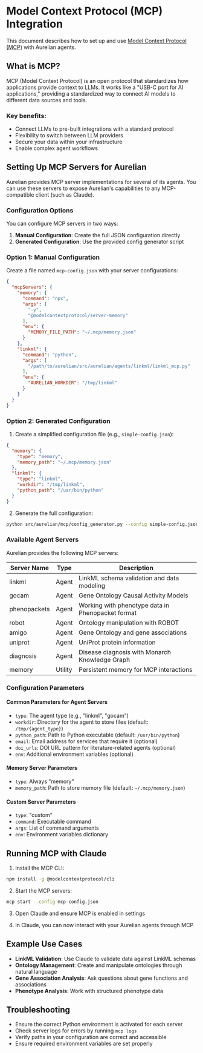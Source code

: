 # Model Context Protocol (MCP) Integration

This document describes how to set up and use [Model Context Protocol (MCP)](https://modelcontextprotocol.io/) with Aurelian agents.

## What is MCP?

MCP (Model Context Protocol) is an open protocol that standardizes how applications provide context to LLMs. It works like a "USB-C port for AI applications," providing a standardized way to connect AI models to different data sources and tools.

### Key benefits:

- Connect LLMs to pre-built integrations with a standard protocol
- Flexibility to switch between LLM providers
- Secure your data within your infrastructure
- Enable complex agent workflows

## Setting Up MCP Servers for Aurelian

Aurelian provides MCP server implementations for several of its agents. You can use these servers to expose Aurelian's capabilities to any MCP-compatible client (such as Claude).

### Configuration Options

You can configure MCP servers in two ways:

1. **Manual Configuration**: Create the full JSON configuration directly
2. **Generated Configuration**: Use the provided config generator script

### Option 1: Manual Configuration

Create a file named `mcp-config.json` with your server configurations:

```json
{
  "mcpServers": {
    "memory": {
      "command": "npx",
      "args": [
        "-y",
        "@modelcontextprotocol/server-memory"
      ],
      "env": {
        "MEMORY_FILE_PATH": "~/.mcp/memory.json"
      }
    },
    "linkml": {
      "command": "python",
      "args": [
        "/path/to/aurelian/src/aurelian/agents/linkml/linkml_mcp.py"
      ],
      "env": {
        "AURELIAN_WORKDIR": "/tmp/linkml"
      }
    }
  }
}
```

### Option 2: Generated Configuration

1. Create a simplified configuration file (e.g., `simple-config.json`):

```json
{
  "memory": {
    "type": "memory",
    "memory_path": "~/.mcp/memory.json"
  },
  "linkml": {
    "type": "linkml",
    "workdir": "/tmp/linkml",
    "python_path": "/usr/bin/python"
  }
}
```

2. Generate the full configuration:

```bash
python src/aurelian/mcp/config_generator.py --config simple-config.json --output mcp-config.json --base-dir /path/to/aurelian
```

### Available Agent Servers

Aurelian provides the following MCP servers:

| Server Name   | Type          | Description                                        |
|---------------|---------------|----------------------------------------------------|
| linkml        | Agent         | LinkML schema validation and data modeling         |
| gocam         | Agent         | Gene Ontology Causal Activity Models               |
| phenopackets  | Agent         | Working with phenotype data in Phenopacket format  |
| robot         | Agent         | Ontology manipulation with ROBOT                   |
| amigo         | Agent         | Gene Ontology and gene associations                |
| uniprot       | Agent         | UniProt protein information                        |
| diagnosis     | Agent         | Disease diagnosis with Monarch Knowledge Graph     |
| memory        | Utility       | Persistent memory for MCP interactions             |

### Configuration Parameters

#### Common Parameters for Agent Servers

- `type`: The agent type (e.g., "linkml", "gocam")
- `workdir`: Directory for the agent to store files (default: `/tmp/{agent_type}`)
- `python_path`: Path to Python executable (default: `/usr/bin/python`)
- `email`: Email address for services that require it (optional)
- `doi_urls`: DOI URL pattern for literature-related agents (optional)
- `env`: Additional environment variables (optional)

#### Memory Server Parameters

- `type`: Always "memory"
- `memory_path`: Path to store memory file (default: `~/.mcp/memory.json`)

#### Custom Server Parameters

- `type`: "custom"
- `command`: Executable command
- `args`: List of command arguments
- `env`: Environment variables dictionary

## Running MCP with Claude

1. Install the MCP CLI:

```bash
npm install -g @modelcontextprotocol/cli
```

2. Start the MCP servers:

```bash
mcp start --config mcp-config.json
```

3. Open Claude and ensure MCP is enabled in settings

4. In Claude, you can now interact with your Aurelian agents through MCP

## Example Use Cases

- **LinkML Validation**: Use Claude to validate data against LinkML schemas
- **Ontology Management**: Create and manipulate ontologies through natural language
- **Gene Association Analysis**: Ask questions about gene functions and associations
- **Phenotype Analysis**: Work with structured phenotype data

## Troubleshooting

- Ensure the correct Python environment is activated for each server
- Check server logs for errors by running `mcp logs`
- Verify paths in your configuration are correct and accessible
- Ensure required environment variables are set properly